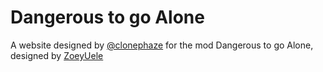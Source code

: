 # Dangerous to go Alone
A website designed by [@clonephaze](https://github.com/clonephaze) for the mod Dangerous to go Alone, designed by [ZoeyUele](https://www.patreon.com/ZoeyEule/posts)

